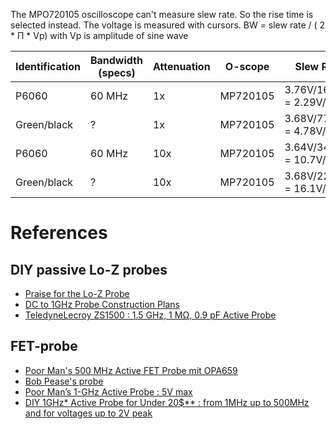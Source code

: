 The MPO720105 oscilloscope can't measure slew rate.  So the rise time is selected instead.  The voltage is measured with cursors.
BW = slew rate / ( 2 * Π * Vp) with Vp is amplitude of sine wave


| Identification | Bandwidth (specs) | Attenuation | O-scope  | Slew Rate |
|----------------|-------------------|-------------|----------|-----------|
| P6060          | 60 MHz            | 1x          | MP720105 | 3.76V/1640ns  = 2.29V/µs|
| Green/black    | ?                 | 1x          | MP720105 | 3.68V/770ns = 4.78V/µs |
| P6060          | 60 MHz            | 10x         | MP720105 | 3.64V/340ns = 10.7V/µs |
| Green/black    | ?                 | 10x         | MP720105 | 3.68V/228ns = 16.1V/µs |

# References
## DIY passive Lo-Z probes
* [Praise for the Lo-Z Probe](http://paulorenato.com/index.php/93)
* [DC to 1GHz Probe Construction Plans](https://www.emcesd.com/1ghzprob.htm)
* [TeledyneLecroy ZS1500 : 1.5 GHz, 1 MΩ, 0.9 pF Active Probe](https://teledynelecroy.com/probes/active-voltage-probes/zs1500)

## FET-probe
* [Poor Man's 500 MHz Active FET Probe mit OPA659](https://welecw2000a.sourceforge.net/docs/Hardware/Aktiver_Tastkopf_mit_OPA659.pdf)
* [Bob Pease's probe](https://oshwlab.com/andyfierman/project-g2QNnljhf)
* [Poor Man’s 1-GHz Active Probe : 5V max](https://elektrotanya.com/files/forum/2009/10/e04a036.pdf)
* [DIY 1GHz* Active Probe for Under 20$** : from 1MHz up to 500MHz and for voltages up to 2V peak](https://www.instructables.com/DIY-1GHz-Active-Probe-for-Under-20/)
